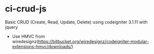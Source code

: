 # ci-crud-js

Basic CRUD (Create, Read, Update, Delete) using codeigniter 3.1.11 with jquery
- Use HMVC from wiredesignz(https://bitbucket.org/wiredesignz/codeigniter-modular-extensions-hmvc/downloads/)